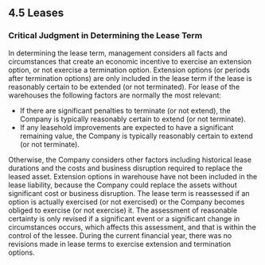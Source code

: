 ## 4.5 Leases

### Critical Judgment in Determining the Lease Term

In determining the lease term, management considers all facts and circumstances that create an economic incentive to exercise an extension option, or not exercise a termination option. Extension options (or periods after termination options) are only included in the lease term if the lease is reasonably certain to be extended (or not terminated). For lease of the warehouses the following factors are normally the most relevant:
- If there are significant penalties to terminate (or not extend), the Company is typically reasonably certain to extend (or not terminate).
- If any leasehold improvements are expected to have a significant remaining value, the Company is typically reasonably certain to extend (or not terminate).

Otherwise, the Company considers other factors including historical lease durations and the costs and business disruption required to replace the leased asset.
Extension options in warehouse have not been included in the lease liability, because the Company could replace the assets without significant cost or business disruption.
The lease term is reassessed if an option is actually exercised (or not exercised) or the Company becomes obliged to exercise (or not exercise) it.
The assessment of reasonable certainty is only revised if a significant event or a significant change in circumstances occurs, which affects this assessment, and that is within the control of the lessee. During the current financial year, there was no revisions made in lease terms to exercise extension and termination options.